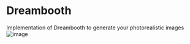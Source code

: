 # Dreambooth
 Implementation of Dreambooth to generate your photorealistic images
![image](https://github.com/Ameyapores/Dreambooth/assets/42297782/7491bd3a-5e4b-4280-b2e1-f7e7fc205b04)

